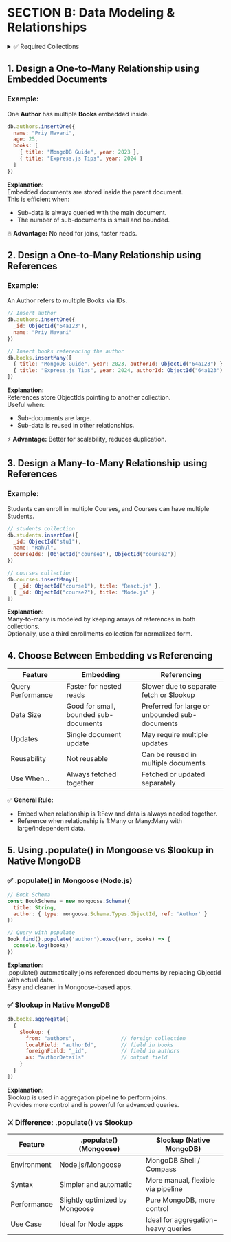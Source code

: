 # SECTION B: Data Modeling & Relationships

<details>
<summary>✅ Required Collections</summary>

## 1. Embedded Author Example
```javascript
{
  name: "Priy Mavani",
  age: 25,
  books: [
    { title: "MongoDB Guide", year: 2023 },
    { title: "Express.js Tips", year: 2024 }
  ]
}
```

## 2. Referenced Author Example
```javascript
{
  _id: ObjectId("64a123456789abcdef012345"),
  name: "Priy Mavani"
}
```

## 3. Books Collection (Referenced)
```javascript
{
  title: "MongoDB Guide",
  year: 2023,
  authorId: ObjectId("64a123456789abcdef012345")
}
{
  title: "Express.js Tips",
  year: 2024,
  authorId: ObjectId("64a123456789abcdef012345")
}
```

## 4. Students Collection (Many-to-Many)
```javascript
{
  _id: ObjectId("64b111111111111111111111"),
  name: "Rahul",
  courseIds: [
    ObjectId("64b2222222222222222222211"),
    ObjectId("64b2222222222222222222212")
  ]
}
```

## 5. Courses Collection (Many-to-Many)
```javascript
{
  _id: ObjectId("64b2222222222222222222211"),
  title: "React.js"
}
{
  _id: ObjectId("64b2222222222222222222212"),
  title: "Node.js"
}
```
</details>


## 1. Design a One-to-Many Relationship using Embedded Documents
### Example:
One **Author** has multiple **Books** embedded inside.
```js
db.authors.insertOne({
  name: "Priy Mavani",
  age: 25,
  books: [
    { title: "MongoDB Guide", year: 2023 },
    { title: "Express.js Tips", year: 2024 }
  ]
})
```
**Explanation:**  
Embedded documents are stored inside the parent document.  
This is efficient when:
- Sub-data is always queried with the main document.
- The number of sub-documents is small and bounded.

🔥 **Advantage:** No need for joins, faster reads.

## 2. Design a One-to-Many Relationship using References
### Example:
An Author refers to multiple Books via IDs.
```js
// Insert author
db.authors.insertOne({
  _id: ObjectId("64a123"),
  name: "Priy Mavani"
})

// Insert books referencing the author
db.books.insertMany([
  { title: "MongoDB Guide", year: 2023, authorId: ObjectId("64a123") },
  { title: "Express.js Tips", year: 2024, authorId: ObjectId("64a123") }
])
```
**Explanation:**  
References store ObjectIds pointing to another collection.  
Useful when:
- Sub-documents are large.
- Sub-data is reused in other relationships.

⚡ **Advantage:** Better for scalability, reduces duplication.

## 3. Design a Many-to-Many Relationship using References
### Example:
Students can enroll in multiple Courses, and Courses can have multiple Students.
```js
// students collection
db.students.insertOne({
  _id: ObjectId("stu1"),
  name: "Rahul",
  courseIds: [ObjectId("course1"), ObjectId("course2")]
})

// courses collection
db.courses.insertMany([
  { _id: ObjectId("course1"), title: "React.js" },
  { _id: ObjectId("course2"), title: "Node.js" }
])
```
**Explanation:**  
Many-to-many is modeled by keeping arrays of references in both collections.  
Optionally, use a third enrollments collection for normalized form.

## 4. Choose Between Embedding vs Referencing

| Feature | Embedding | Referencing |
|---------|-----------|-------------|
| Query Performance | Faster for nested reads | Slower due to separate fetch or $lookup |
| Data Size | Good for small, bounded sub-documents | Preferred for large or unbounded sub-documents |
| Updates | Single document update | May require multiple updates |
| Reusability | Not reusable | Can be reused in multiple documents |
| Use When... | Always fetched together | Fetched or updated separately |

✅ **General Rule:**
- Embed when relationship is 1:Few and data is always needed together.
- Reference when relationship is 1:Many or Many:Many with large/independent data.

## 5. Using .populate() in Mongoose vs $lookup in Native MongoDB

### ✅ .populate() in Mongoose (Node.js)
```js
// Book Schema
const BookSchema = new mongoose.Schema({
  title: String,
  author: { type: mongoose.Schema.Types.ObjectId, ref: 'Author' }
})

// Query with populate
Book.find().populate('author').exec((err, books) => {
  console.log(books)
})
```
**Explanation:**  
.populate() automatically joins referenced documents by replacing ObjectId with actual data.  
Easy and cleaner in Mongoose-based apps.

### ✅ $lookup in Native MongoDB
```js
db.books.aggregate([
  {
    $lookup: {
      from: "authors",               // foreign collection
      localField: "authorId",        // field in books
      foreignField: "_id",           // field in authors
      as: "authorDetails"            // output field
    }
  }
])
```
**Explanation:**  
$lookup is used in aggregation pipeline to perform joins.  
Provides more control and is powerful for advanced queries.

### ⚔️ Difference: .populate() vs $lookup

| Feature | .populate() (Mongoose) | $lookup (Native MongoDB) |
|---------|------------------------|--------------------------|
| Environment | Node.js/Mongoose | MongoDB Shell / Compass |
| Syntax | Simpler and automatic | More manual, flexible via pipeline |
| Performance | Slightly optimized by Mongoose | Pure MongoDB, more control |
| Use Case | Ideal for Node apps | Ideal for aggregation-heavy queries |